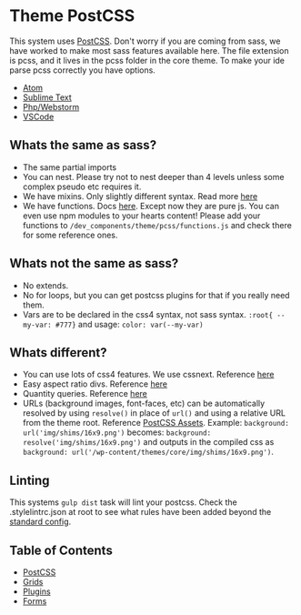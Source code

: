 #  Theme PostCSS

This system uses [PostCSS](http://postcss.org/). Don't worry if you are coming from sass, we have worked to make most sass features available here. The file extension is pcss, and it lives in the pcss folder in the core theme. To make your ide parse pcss correctly you have options. 

* [Atom](https://atom.io/packages/language-postcss)
* [Sublime Text](https://packagecontrol.io/packages/Syntax%20Highlighting%20for%20PostCSS)
* [Php/Webstorm](https://plugins.jetbrains.com/idea/plugin/8578-postcss-support)
* [VSCode](https://marketplace.visualstudio.com/items?itemName=ricard.PostCSS)

## Whats the same as sass?

* The same partial imports
* You can nest. Please try not to nest deeper than 4 levels unless some complex pseudo etc requires it.
* We have mixins. Only slightly different syntax. Read more [here](https://github.com/postcss/postcss-mixins)
* We have functions. Docs [here](https://github.com/andyjansson/postcss-functions). Except now they are pure js. You can even use npm modules to your hearts content! Please add your functions to `/dev_components/theme/pcss/functions.js` and check there for some reference ones.

## Whats not the same as sass?
* No extends. 
* No for loops, but you can get postcss plugins for that if you really need them.
* Vars are to be declared in the css4 syntax, not sass syntax. `:root{ --my-var: #777}` and usage: `color: var(--my-var)`

## Whats different?

* You can use lots of css4 features. We use cssnext. Reference [here](http://cssnext.io/)
* Easy aspect ratio divs. Reference [here](https://github.com/arccoza/postcss-aspect-ratio)
* Quantity queries. Reference [here](https://github.com/pascalduez/postcss-quantity-queries)
* URLs (background images, font-faces, etc) can be automatically resolved by using `resolve()` in place of `url()` and using a relative URL from the theme root. Reference [PostCSS Assets](https://github.com/borodean/postcss-assets). Example: `background: url('img/shims/16x9.png')` becomes: `background: resolve('img/shims/16x9.png')` and outputs in the compiled css as `background: url('/wp-content/themes/core/img/shims/16x9.png')`.

## Linting

This systems `gulp dist` task will lint your postcss. Check the .stylelintrc.json at root to see what rules have been added beyond the [standard config](https://github.com/stylelint/stylelint-config-standard).

## Table of Contents

* [PostCSS](/docs/frontend/css/postcss.md)
* [Grids](/docs/frontend/css/grids.md)
* [Plugins](/docs/frontend/css/plugins.md)
* [Forms](/docs/frontend/css/forms.md)
